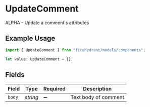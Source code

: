 # UpdateComment

ALPHA - Update a comment's attributes

## Example Usage

```typescript
import { UpdateComment } from "firehydrant/models/components";

let value: UpdateComment = {};
```

## Fields

| Field                | Type                 | Required             | Description          |
| -------------------- | -------------------- | -------------------- | -------------------- |
| `body`               | *string*             | :heavy_minus_sign:   | Text body of comment |